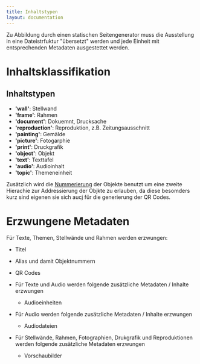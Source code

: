 ```yaml
---
title: Inhaltstypen
layout: documentation
---
```


Zu Abbildung durch einen statischen Seitengenerator muss die Ausstellung in eine Dateistrfuktur "übersetzt" werden und jede Einheit mit entsprechenden Metadaten ausgestettet werden.

# Inhaltsklassifikation

## Inhaltstypen

* **'wall'**: Stellwand
* **'frame'**: Rahmen
* **'document'**: Dokuemnt, Drucksache
* **'reproduction'**: Reproduktion, z.B. Zeitungsausschnitt
* **'painting'**: Gemälde
* **'picture'**: Fotogarphie
* **'print'**: Druckgrafik
* **'object'**: Objekt
* **'text'**: Texttafel
* **'audio'**: Audioinhalt
* **'topic'**: Themeneinheit

Zusätzlich wird die [Nummerierung](/making-of/object-numbers/) der Objekte benutzt um eine zweite Hierachie zur Addressierung der Objkte zu erlauben, da diese besomders kurz sind eigenen sie sich aucj für die generierung der QR Codes.

# Erzwungene Metadaten

Für Texte, Themen, Stellwände und Rahmen werden erzwungen:
  * Titel
  * Alias und damit Objektnummern
  * QR Codes

* Für Texte und Audio werden folgende zusätzliche Metadaten / Inhalte erzwungen
  * Audioeinheiten

* Für Audio werden folgende zusätzliche Metadaten / Inhalte erzwungen
  * Audiodateien

* Für Stellwände, Rahmen, Fotographien, Drukgrafik und Reproduktionen werden folgende zusätzliche Metadaten erzwungen
  * Vorschaubilder
